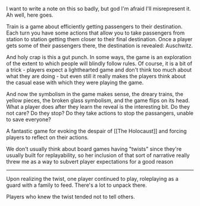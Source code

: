 I want to write a note on this so badly, but god I'm afraid I'll misrepresent it. Ah well, here goes. 

Train is a game about efficiently getting passengers to their destination. Each turn you have some actions that allow you to take passengers from station to station getting them closer to their final destination. Once a player gets some of their passengers there, the destination is revealed: Auschwitz.

And holy crap is this a gut punch. In some ways, the game is an exploration of the extent to which people will blindly follow rules. Of course, it is a bit of a trick - players expect a lighthearted game and don't think too much about what they are doing - but even still it really makes the players think about the casual ease with which they were playing the game.

And now the symbolism in the game makes sense, the dreary trains, the yellow pieces, the broken glass symbolism, and the game flips on its head. What a player does after they learn the reveal is the interesting bit. Do they not care? Do they stop? Do they take actions to stop the passangers, unable to save everyone?

A fantastic game for evoking the despair of [[The Holocaust]] and forcing players to reflect on their actions. 

We don't usually think about board games having "twists" since they're usually built for replayability, so her inclusion of that sort of narrative really threw me as a way to subvert player expectations for a good reason

----

Upon realizing the twist, one player continued to play, roleplaying as a guard with a family to feed. There's a lot to unpack there.

Players who knew the twist tended not to tell others.
